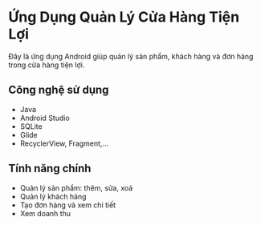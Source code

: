 # Ứng Dụng Quản Lý Cửa Hàng Tiện Lợi

Đây là ứng dụng Android giúp quản lý sản phẩm, khách hàng và đơn hàng trong cửa hàng tiện lợi.

## Công nghệ sử dụng
- Java
- Android Studio
- SQLite
- Glide
- RecyclerView, Fragment,...

##  Tính năng chính
- Quản lý sản phẩm: thêm, sửa, xoá
- Quản lý khách hàng
- Tạo đơn hàng và xem chi tiết
- Xem doanh thu

